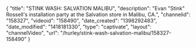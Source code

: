 {
    "title": "STINK WASH: SALVATION MALIBU",
    "description": "Evan \"Stink\" Rossell's installation party at the Salvation store in Malibu, CA.",
    "channelid": "158327",
    "videoid": "158490",
    "date_created": "1398292483",
    "date_modified": "1418181330",
    "type": "captivate",
    "layout": "channelVideo",
    "url": "\/hurley\/stink-wash-salvation-malibu\/158327-158490"
}
